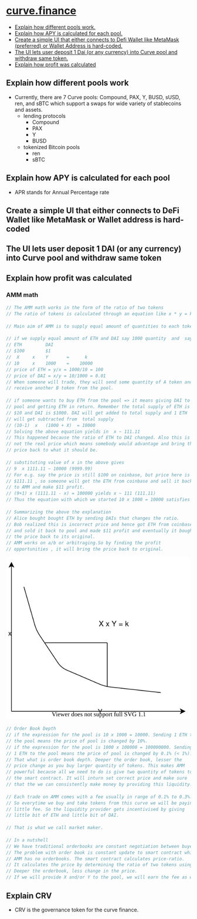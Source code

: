 # [curve.finance](https://curve.finance)

- [Explain how different pools work.](#explain-how-different-pools-work)
- [Explain how APY is calculated for each pool.](#explain-how-apy-is-calculated-for-each-pool)
- [Create a simple UI that either connects to Defi Wallet like MetaMask (preferred) or Wallet Address is hard-coded.](#create-a-simple-ui-that-either-connects-to-defi-wallet-like-metamask-or-wallet-address-is-hard-coded)
- [The UI lets user deposit 1 Dai (or any currency) into Curve pool and withdraw same token.](#the-ui-lets-user-deposit-1-dai-or-any-currency-into-curve-pool-and-withdraw-same-token)
- [Explain how profit was calculated](#explain-how-profit-was-calculated)

## Explain how different pools work

- Currently, there are 7 Curve pools: Compound, PAX, Y, BUSD, sUSD, ren, and sBTC which support a swaps for wide variety of stablecoins and assets. 
  - lending protocols
    - Compound
    - PAX 
    - Y
    - BUSD
  - tokenized Bitcoin pools
    - ren
    - sBTC

## Explain how APY is calculated for each pool

- APR stands for Annual Percentage rate

## Create a simple UI that either connects to DeFi Wallet like MetaMask or Wallet address is hard-coded
## The UI lets user deposit 1 DAI (or any currency) into Curve pool and withdraw same token
## Explain how profit was calculated

### AMM math
```js
// The AMM math works in the form of the ratio of two tokens
// The ratio of tokens is calculated through an equation like x * y = k (constant)

// Main aim of AMM is to supply equal amount of quantities to each tokens

// if we supply equal amount of ETH and DAI say 1000 quantity  and  say // 1 ETH = $100 and 1 DAI = $1, then
// ETH         DAI
// $100        $1
//  X     x    Y       =      k
// 10     x    1000    =    10000
// price of ETH = y/x = 1000/10 = 100
// price of DAI = x/y = 10/1000 = 0.01
// When someone will trade, they will send some quantity of A token and 
// receive another B token from the pool.

// if someone wants to buy ETH from the pool => it means giving DAI to 
// pool and getting ETH in return. Remember the total supply of ETH is 
// $10 and DAI is $1000. DAI will get added to total supply and 1 ETH 
// will get subtracted from  total supply
// (10-1)  x   (1000 + X)  = 10000
// Solving the above equation yields in  x ~ 111.11 
// This happened because the ratio of ETH to DAI changed. Also this is 
// not the real price which means somebody would advantage and bring the 
// price back to what it should be. 

// substituting value of x in the above gives 
// 9  x 1111.11 ~ 10000 (9999.99)
// For e.g. say the price is still $100 on coinbase, but price here is 
// $111.11 , so someone will get the ETH from coinbase and sell it back 
// to AMM and make $11 profit.
// (9+1) x (1111.11 - x) = 100000 yields x ~ 111 (111.11)
// Thus the equation with which we started 10 x 1000 = 10000 satisfies

// Summarizing the above the explanation
// Alice bought bought ETH by sending DAIs that changes the ratio.
// Bob realized this is incorrect price and hence got ETH from coinbase 
// and sold it back to pool and made $11 profit and eventually it bought 
// the price back to its original.
// AMM works on a/b or arbitraging.So by finding the profit 
// opportunities , it will bring the price back to original.
```

![](./assets/images/curve-graph.svg)

```js
// Order Book Depth
// if the expression for the pool is 10 x 1000 = 10000. Sending 1 ETH to 
// the pool means the price of pool is changed by 10%.
// if the expression for the pool is 1000 x 100000 = 100000000. Sending 
// 1 ETH to the pool means the price of pool is changed by 0.1% (< 1%). 
// That what is order book depth. Deeper the order book, lesser the 
// price change as you buy larger quantity of tokens. This makes AMM 
// powerful because all we need to do is give two quantity of tokens to 
// the smart contract. It will inturn set correct price and make sure 
// that the we can consistently make money by providing this liquidity.

// Each trade on AMM comes with a fee usually in range of 0.1% to 0.3%. 
// So everytime we buy and take tokens from this curve we will be paying 
// little fee. So the liquidity provider gets incentivised by giving 
// little bit of ETH and little bit of DAI. 

// That is what we call market maker.

// In a nutshell
// We have traditional orderbooks are constant negotiation between buyers and sellers.
// The problem with order book is constant update to smart contract which is slow and expensive.
// AMM has no orderbooks. The smart contract calculates price-ratio. 
// It calculates the price by determining the ratio of two tokens using equation X x Y = k where one side of equation will have chaneg in the value and the solving the equation gives us new price of ETH. So shift in the price opens the door for arbitrages to restore the price by selling back to the pool (reversing the trade). Calculation's explanation is shown above. 
// Deeper the orderbook, less change in the price.
// If we will provide X and/or Y to the pool, we will earn the fee as we are providing services to other users.
```

## Explain CRV

- CRV is the governance token for the curve finance.